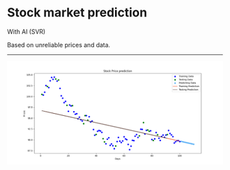 Stock market prediction<a name="TOP"></a>
===================

With AI (SVR)

Based on unreliable prices and data.
- - - - 

![Screenshot](https://github.com/mr-mojtaba/stock-market-prediction/blob/main/media/sample.png)

